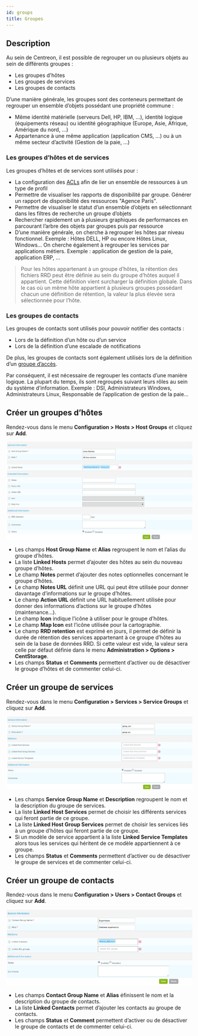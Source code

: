 ```yaml
---
id: groups
title: Groupes
---
```


## Description

Au sein de Centreon, il est possible de regrouper un ou plusieurs objets au sein de différents groupes :

* Les groupes d'hôtes
* Les groupes de services
* Les groupes de contacts

D’une manière générale, les groupes sont des conteneurs permettant de regrouper un ensemble d’objets possédant une
propriété commune :

* Même identité matérielle (serveurs Dell, HP, IBM, ...), identité logique (équipements réseau) ou identité géographique
  (Europe, Asie, Afrique, Amérique du nord, ...)
* Appartenance à une même application (application CMS, ...) ou à un même secteur d’activité (Gestion de la paie, ...)

### Les groupes d’hôtes et de services

Les groupes d’hôtes et de services sont utilisés pour :

* La configuration des [ACLs](../administration/access-control-lists) afin de lier un ensemble de ressources à un type de profil
* Permettre de visualiser les rapports de disponibilité par groupe. Générer un rapport de disponibilité des ressources
  "Agence Paris".
* Permettre de visualiser le statut d’un ensemble d’objets en sélectionnant dans les filtres de recherche un groupe d’objets
* Rechercher rapidement un à plusieurs graphiques de performances en parcourant l’arbre des objets par groupes puis par ressource
* D’une manière générale, on cherche à regrouper les hôtes par niveau fonctionnel. Exemple : Hôtes DELL, HP ou encore
  Hôtes Linux, Windows... On cherche également à regrouper les services par applications métiers. Exemple : application de
  gestion de la paie, application ERP, ...

> Pour les hôtes appartenant à un groupe d’hôtes, la rétention des fichiers RRD peut être définie au sein du groupe
> d’hôtes auquel il appartient. Cette définition vient surcharger la définition globale. Dans le cas où un même hôte
> appartient à plusieurs groupes possédant chacun une définition de rétention, la valeur la plus élevée sera
> sélectionnée pour l’hôte.

### Les groupes de contacts

Les groupes de contacts sont utilisés pour pouvoir notifier des contacts :

* Lors de la définition d’un hôte ou d’un service
* Lors de la définition d’une escalade de notifications

De plus, les groupes de contacts sont également utilisés lors de la définition d’un [groupe d’accès](../administration/access-control-lists#créer-un-groupe-daccès).

Par conséquent, il est nécessaire de regrouper les contacts d’une manière logique. La plupart du temps, ils sont regroupés
suivant leurs rôles au sein du système d’information. Exemple : DSI, Administrateurs Windows, Administrateurs Linux,
Responsable de l’application de gestion de la paie...

## Créer un groupes d’hôtes

Rendez-vous dans le menu **Configuration > Hosts > Host Groups** et cliquez sur **Add**.

![image](../assets/configuration/07hostgroup.png)

* Les champs **Host Group Name** et **Alias** regroupent le nom et l’alias du groupe d’hôtes.
* La liste **Linked Hosts** permet d’ajouter des hôtes au sein du nouveau groupe d’hôtes.
* Le champ **Notes** permet d’ajouter des notes optionnelles concernant le groupe d’hôtes.
* Le champ **Notes URL** définit une URL qui peut être utilisée pour donner davantage d’informations sur le groupe d’hôtes.
* Le champ **Action URL** définit une URL habituellement utilisée pour donner des informations d’actions sur le groupe
  d’hôtes (maintenance...).
* Le champ **Icon** indique l’icône à utiliser pour le groupe d’hôtes.
* Le champ **Map Icon** est l’icône utilisée pour la cartographie.
* Le champ **RRD retention** est exprimé en jours, il permet de définir la durée de rétention des services appartenant
  à ce groupe d’hôtes au sein de la base de données RRD. Si cette valeur est vide, la valeur sera celle par défaut
  définie dans le menu **Administration > Options > CentStorage**.
* Les champs **Status** et **Comments** permettent d’activer ou de désactiver le groupe d’hôtes et de commenter celui-ci.

## Créer un groupe de services

Rendez-vous dans le menu **Configuration > Services > Service Groups** et cliquez sur **Add**.

![image](../assets/configuration/07servicegroup.png)

* Les champs **Service Group Name** et **Description** regroupent le nom et la description du groupe de services.
* La liste **Linked Host Services** permet de choisir les différents services qui feront partie de ce groupe.
* La liste **Linked Host Group Services** permet de choisir les services liés à un groupe d’hôtes qui feront partie de
  ce groupe.
* Si un modèle de service appartient à la liste  **Linked Service Templates** alors tous les services qui héritent de
  ce modèle appartiennent à ce groupe.
* Les champs  **Status** et **Comments** permettent d’activer ou de désactiver le groupe de services et de commenter
  celui-ci.

## Créer un groupe de contacts

Rendez-vous dans le menu **Configuration > Users > Contact Groups** et cliquez sur **Add**.

![image](../assets/configuration/07contactgroup.png)

* Les champs **Contact Group Name** et **Alias** éfinissent le nom et la description du groupe de contacts.
* La liste **Linked Contacts** permet d’ajouter les contacts au groupe de contacts.
* Les champs **Status** et **Comment** permettent d’activer ou de désactiver le groupe de contacts et de commenter
  celui-ci.

